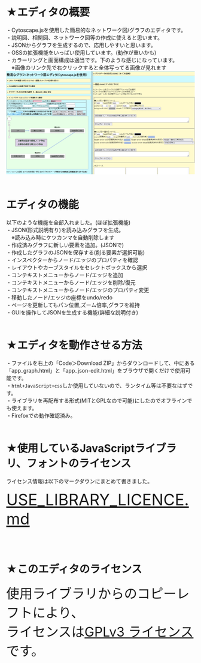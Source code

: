 # ★エディタの概要 
・Cytoscape.jsを使用した簡易的なネットワーク図/グラフのエディタです。  
・説明図、相関図、ネットワーク図等の作成に使えると思います。  
・JSONからグラフを生成するので、応用しやすいと思います。  
・OSSの拡張機能をいっぱい使用しています。(動作が重いかも)  
・カラーリングと画面構成は適当です。下のような感じになっています。  
　※画像のリンク先で右クリックすると全体写ってる画像が見れます  
![screenshot](screenshot.PNG)
<br><br>
# エディタの機能
以下のような機能を全部入れました。(ほぼ拡張機能)  
・JSON(形式説明有り)を読み込みグラフを生成。  
　※読み込み時にケツカンマを自動削除します  
・作成済みグラフに新しい要素を追加。(JSONで)  
・作成したグラフのJSONを保存する(削る要素が選択可能)  
・インスペクターからノード/エッジのプロパティを確認  
・レイアウトやカーブスタイルをセレクトボックスから選択  
・コンテキストメニューからノード/エッジを追加  
・コンテキストメニューからノード/エッジを削除/復元  
・コンテキストメニューからノード/エッジのプロパティ変更  
・移動したノード/エッジの座標をundo/redo  
・ページを更新してもパン位置,ズーム倍率,グラフを維持  
・GUIを操作してJSONを生成する機能(詳細な説明付き)
<br><br>

# ★エディタを動作させる方法
・ファイルを右上の「Code＞Download ZIP」からダウンロードして、中にある  
「app_graph.html」と「app_json-edit.html」をブラウザで開くだけで使用可能です。  
・`html+JavaScript+css`しか使用していないので、ランタイム等は不要なはずです。  
・ライブラリを再配布する形式(MITとGPLなので可能)にしたのでオフラインでも使えます。  
・Firefoxでの動作確認済み。
<br><br>

# ★使用しているJavaScriptライブラリ、フォントのライセンス
ライセンス情報は以下のマークダウンにまとめて書きました。  


<span style="font-size: 300%;">[USE_LIBRARY_LICENCE.md](https://github.com/yogurt1234/ez-network-graph-editor_Deluxe/blob/main/js-library/USE_LIBRARY_LICENCE.md) </span>  

<br><br>

# ★このエディタのライセンス

<span style="font-size: 250%;">使用ライブラリからのコピーレフトにより、<br>  ライセンスは[GPLv3 ライセンス](https://ja.wikipedia.org/wiki/GNU_General_Public_License)です。</span>
